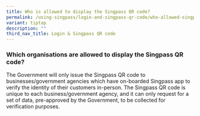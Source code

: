 ```yaml
---
title: Who is allowed to display the Singpass QR code?
permalink: /using-singpass/login-and-singpass-qr-code/who-allowed-singpass-qr-code/
variant: tiptap
description: ""
third_nav_title: Login & Singpass QR code
---
```

<h3>Which organisations are allowed to display the Singpass QR code?</h3>
<p>The Government will only issue the Singpass QR code to businesses/government
agencies which have on-boarded Singpass app to verify the identity of their
customers in-person. The Singpass QR code is unique to each business/government
agency, and it can only request for a set of data, pre-approved by the
Government, to be collected for verification purposes.</p>
